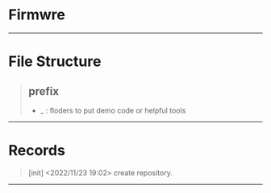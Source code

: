 # Firmwre

---
# File Structure
> ## prefix
>
> * _ : floders to put demo code or helpful tools
> 

---
# Records
>
> [init] <2022/11/23 19:02> create repository.

---